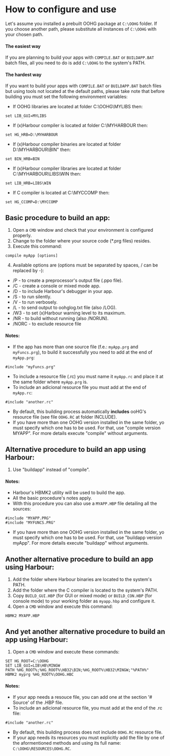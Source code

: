 # How to configure and use

Let's assume you installed a prebuilt OOHG package at `C:\OOHG` folder.
If you choose another path, please substitute all instances of `C:\OOHG` with your chosen path.

#### The easiest way

If you are planning to build your apps with `COMPILE.BAT` or `BUILDAPP.BAT` batch files, all you need to do is add `C:\OOHG` to the system's PATH.

#### The hardest way

If you want to build your apps with `COMPILE.BAT` or `BUILDAPP.BAT` batch files but using tools not located at the default paths,
please take note that before building you must set the following environment variables:

* If OOHG libraries are located at folder C:\OOHG\MYLIBS then:
```
set LIB_GUI=MYLIBS
```

* If (x)Harbour compiler is located at folder C:\MYHARBOUR then:
```
set HG_HRB=D:\MYHARBOUR
```

* If (x)Harbour compiler binaries are located at folder D:\MYHARBOUR\BIN" then:
```
set BIN_HRB=BIN
```

* If (x)Harbour compiler libraries are located at folder C:\MYHARBOUR\LIBS\WIN then:
```
set LIB_HRB=LIBS\WIN
```

* If C compiler is located at C:\MYCCOMP then:
```
set HG_CCOMP=D:\MYCCOMP
```

## Basic procedure to build an app:

1. Open a `CMD` window and check that your environment is configured properly.
2. Change to the folder where your source code (*.prg files) resides.
3. Execute this command:
```
compile myApp [options]
```
4. Available options are (options must be separated by spaces, / can be replaced by -):
* /P    - to create a preprocessor's output file (.ppo file).
* /C    - create a console or mixed mode app.
* /D    - to include Harbour's debugger in your app.
* /S    - to run silently.
* /V    - to run verbosely.
* /L    - to send output to oohglog.txt file (also /LOG).
* /W3   - to set (x)Harbour warning level to its maximum.
* /NR   - to build without running (also /NORUN).
* /NORC - to exclude resource file

#### Notes:

* If the app has more than one source file (f.e.: `myApp.prg` and `myFuncs.prg`), to build it successfully you need to add at the end of `myApp.prg`:
```
#include "myFuncs.prg"
```
* To include a resource file (.rc) you must name it `myApp.rc` and place it at the same folder where `myApp.prg` is.
* To include an adicional resource file you must add at the end of `myApp.rc`:
```
#include "another.rc"
```
* By default, this building process automatically __includes__ ooHG's resource file (see file `OOHG.RC` at folder INCLUDE).
* If you have more than one OOHG version installed in the same folder, yo must specify which one has to be used. For that, use "compile version MYAPP". For more details execute "compile" without arguments.

## Alternative procedure to build an app using Harbour:

1. Use "buildapp" instead of "compile".

#### Notes:

* Harbour's HBMK2 utility will be used to build the app.
* All the basic procedure's notes apply.
* With this procedure you can also use a `MYAPP.HBP` file detailing all the sources:
```
#include "MYAPP.PRG"
#include "MYFUNCS.PRG"
```
* If you have more than one OOHG version installed in the same folder, yo must specify which one has to be used. For that, use "buildapp version myApp". For more details execute "buildapp" without arguments.

## Another alternative procedure to build an app using Harbour:

1. Add the folder where Harbour binaries are located to the system's PATH.
2. Add the folder where the C compiler is located to the system's PATH.
3. Copy `BUILD_GUI.HBP` (for GUI or mixed mode) or `BUILD_CON.HBP` (for console mode) to your working folder as `myapp.hbp` and configure it.
4. Open a `CMD` window and execute this command:
```
HBMK2 MYAPP.HBP
```

## And yet another alternative procedure to build an app using Harbour:

1. Open a `CMD` window and execute these commands:
```
SET HG_ROOT=C:\OOHG
SET LIB_GUI=LIB\HB\MINGW
PATH %HG_ROOT%;%HG_ROOT%\HB32\BIN;%HG_ROOT%\HB32\MINGW;"%PATH%"
HBMK2 myprg %HG_ROOT%\OOHG.HBC
```

#### Notes:

* If your app needs a resouce file, you can add one at the section '# Source' of the .HBP file.
* To include an adicional resource file, you must add at the end of the .rc file:
```
#include "another.rc"
```
* By default, this building process does not include `OOHG.RC` resource file.
* If your app needs its resources you must explicitly add the file by one of the aformentioned methods and using its full name: `C:\OOHG\RESOURCES\OOHG.RC`.
